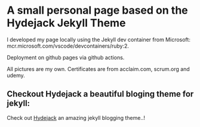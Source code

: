 # A small personal page based on the Hydejack Jekyll Theme

I developed my page locally using the Jekyll dev container from Microsoft: mcr.microsoft.com/vscode/devcontainers/ruby:2.

Deployment on github pages via github actions.

All pictures are my own. Certificates are from acclaim.com, scrum.org and udemy.

## Checkout Hydejack a beautiful bloging theme for jekyll:

Check out [Hydejack](https://hydejack.com/) an amazing jekyll blogging theme..!


